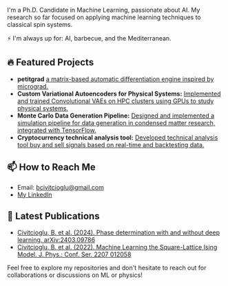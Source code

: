 I'm a Ph.D. Candidate in Machine Learning, passionate about AI. My research so far focused on applying machine learning techniques to classical spin systems. 

⚡ I'm always up for: AI, barbecue, and the Mediterranean. 

## 🔥 Featured Projects
- **petitgrad** [a matrix-based automatic differentiation engine inspired by micrograd.](https://pypi.org/project/petitgrad/)
- **Custom Variational Autoencoders for Physical Systems:** [Implemented and trained Convolutional VAEs on HPC clusters using GPUs to study physical systems.](https://arxiv.org/abs/2403.09786v1)
- **Monte Carlo Data Generation Pipeline:** [Designed and implemented a simulation pipeline for data generation in condensed matter research, integrated with TensorFlow.](https://pypi.org/project/mcising/)
- **Cryptocurrency technical analysis tool:** [Developed technical analysis tool buy and sell signals based on real-time and backtesting data.](https://pypi.org/project/microcrypta/)

## 📫 How to Reach Me
- Email: bcivitcioglu@gmail.com
- [My LinkedIn](https://www.linkedin.com/in/burakcivitcioglu/)

<!--- ## 🏆 Achievements
- Deep Tech Pioneer, Hello Tomorrow (2020)
- DAAD Scholarship for Summer School in Germany (2017)
- Vehbi Koç Honours Award and Dean's Honours Roll (2017) --->

## 📝 Latest Publications
- [Civitcioglu, B. et al. (2024). Phase determination with and without deep learning. arXiv:2403.09786](https://arxiv.org/abs/2403.09786v1)
- [Civitcioglu, B. et al. (2022). Machine Learning the Square-Lattice Ising Model. J. Phys.: Conf. Ser. 2207 012058](https://iopscience.iop.org/article/10.1088/1742-6596/2207/1/012058)

Feel free to explore my repositories and don't hesitate to reach out for collaborations or discussions on ML or physics!
